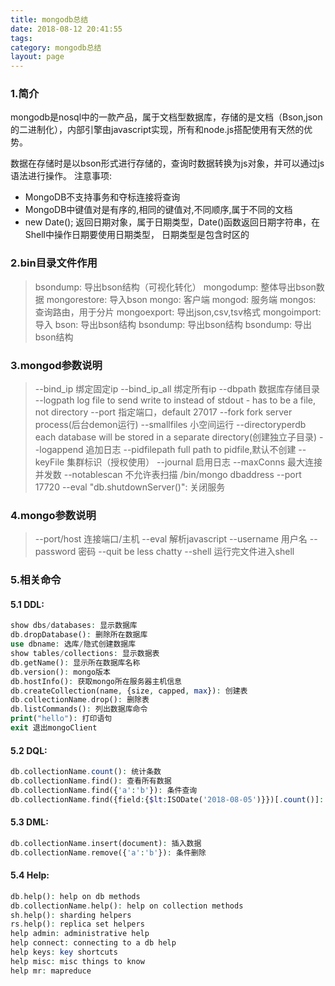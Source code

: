```yaml
---
title: mongodb总结
date: 2018-08-12 20:41:55
tags:
category: mongodb总结
layout: page
---
```


### 1.简介
mongodb是nosql中的一款产品，属于文档型数据库，存储的是文档（Bson,json的二进制化），内部引擎由javascript实现，所有和node.js搭配使用有天然的优势。

数据在存储时是以bson形式进行存储的，查询时数据转换为js对象，并可以通过js语法进行操作。
注意事项:
- MongoDB不支持事务和夺标连接将查询
- MongoDB中键值对是有序的,相同的键值对,不同顺序,属于不同的文档
- new Date(); 返回日期对象，属于日期类型，Date()函数返回日期字符串，在Shell中操作日期要使用日期类型， 日期类型是包含时区的

### 2.bin目录文件作用
> bsondump: 导出bson结构（可视化转化）
> mongodump: 整体导出bson数据
> mongorestore: 导入bson
> mongo: 客户端
> mongod: 服务端
> mongos: 查询路由，用于分片
> mongoexport: 导出json,csv,tsv格式
> mongoimport: 导入
> bson: 导出bson结构
> bsondump: 导出bson结构
> bsondump: 导出bson结构

### 3.mongod参数说明

> --bind_ip 绑定固定ip
> --bind_ip_all 绑定所有ip
> --dbpath 数据库存储目录
> --logpath log file to send write to instead of stdout - has to be a file, not directory
> --port 指定端口，default 27017
> --fork fork server process(后台demon运行)
> --smallfiles 小空间运行
> --directoryperdb each database will be stored in a separate directory(创建独立子目录)
> --logappend 追加日志
> --pidfilepath full path to pidfile,默认不创建
> --keyFile 集群标识（授权使用）
> --journal 启用日志
> --maxConns 最大连接并发数
> --notablescan 不允许表扫描
> /bin/mongo dbaddress --port 17720 --eval "db.shutdownServer()": 关闭服务

### 4.mongo参数说明
> --port/host 连接端口/主机
> --eval 解析javascript
> --username 用户名
> --password 密码
> --quit be less chatty
> --shell 运行完文件进入shell
> 

### 5.相关命令
#### 5.1 DDL:
```php
show dbs/databases: 显示数据库
db.dropDatabase(): 删除所在数据库
use dbname: 选库/隐式创建数据库
show tables/collections: 显示数据表
db.getName(): 显示所在数据库名称
db.version(): mongo版本
db.hostInfo(): 获取mongo所在服务器主机信息
db.createCollection(name, {size, capped, max}): 创建表
db.collectionName.drop(): 删除表
db.listCommands(): 列出数据库命令
print("hello"): 打印语句
exit 退出mongoClient

```

#### 5.2 DQL:
```php
db.collectionName.count(): 统计条数
db.collectionName.find(): 查看所有数据
db.collectionName.find({'a':'b'}): 条件查询
db.collectionName.find({field:{$lt:ISODate('2018-08-05')}})[.count()]: 小于2018-08-05的数据[数量]

```

#### 5.3 DML:
```php
db.collectionName.insert(document): 插入数据
db.collectionName.remove({'a':'b'}): 条件删除

```

#### 5.4 Help:
```php
db.help(): help on db methods
db.collectionName.help(): help on collection methods
sh.help(): sharding helpers
rs.help(): replica set helpers
help admin: administrative help
help connect: connecting to a db help
help keys: key shortcuts
help misc: misc things to know
help mr: mapreduce
```




























